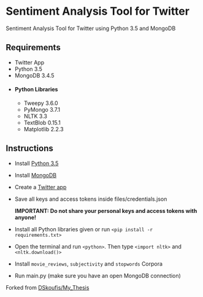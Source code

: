 # Sentiment Analysis Tool for Twitter
Sentiment Analysis Tool for Twitter using Python 3.5 and MongoDB

## Requirements
* Twitter App
* Python 3.5
* MongoDB 3.4.5
* #### Python Libraries
  * Tweepy 3.6.0
  * PyMongo 3.7.1
  * NLTK 3.3
  * TextBlob 0.15.1
  * Matplotlib 2.2.3
  
## Instructions
* Install [Python 3.5](https://www.python.org/downloads/release/python-350/)
* Install [MongoDB](https://www.mongodb.com/download-center#community)
* Create a [Twitter app](https://apps.twitter.com/)
* Save all keys and access tokens inside files/credentials.json

  **IMPORTANT: Do not share your personal keys and access tokens with anyone!**

* Install all Python libraries given or run `<pip install -r requirements.txt>`
* Open the terminal and run `<python>`. Then type `<import nltk>` and `<nltk.download()>`
* Install `movie_reviews`, `subjectivity` and `stopwords` Corpora
* Run main.py (make sure you have an open MongoDB connection)

Forked from [DSkoufis/My_Thesis](https://github.com/DSkoufis/My_Thesis)
